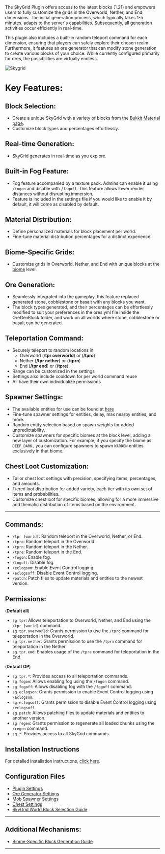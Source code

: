 
The SkyGrid Plugin offers access to the latest blocks (1.21) and empowers users to fully customize the grids in the Overworld, Nether, and End dimensions. The initial generation process, which typically takes 1-5 minutes, adapts to the server's capabilities. Subsequently, all generation activities occur efficiently in real-time.

This plugin also includes a built-in random teleport command for each dimension, ensuring that players can safely explore their chosen realm. Furthermore, it features an ore generator that can modify stone generation to create various blocks of your choice. While currently configured primarily for ores, the possibilities are virtually endless.

![Skygrid](https://www.toolsnexus.com/mc/sg3.jpg)

 
# **Key Features:**

## **Block Selection:**
   - Create a unique SkyGrid with a variety of blocks from the [Bukkit Material page](https://hub.spigotmc.org/javadocs/bukkit/org/bukkit/material.html).
   - Customize block types and percentages effortlessly.

## **Real-time Generation:**
   - SkyGrid generates in real-time as you explore.

## **Built-in Fog Feature:**
   - Fog feature accompanied by a texture pack. Admins can enable it using `/fogon` and disable with `/fogoff`. This feature allows lower render distances without disrupting immersion.
   - Feature is included in the settings file if you would like to enable it by default, it will come as disabled by default.

## **Material Distribution:**
   - Define personalized materials for block placement per world.
   - Fine-tune material distribution percentages for a distinct experience.

## **Biome-Specific Grids:**
   - Customize grids in Overworld, Nether, and End with unique blocks at the [biome](https://hub.spigotmc.org/javadocs/bukkit/org/bukkit/block/biome.html) level.

## **Ore Generation:**
   - Seamlessly integrated into the gameplay, this feature replaced generated stone, cobblestone or basalt with any blocks you want.
   - The block types generated, and their percentages can be effortlessly modified to suit your preferences in the ores.yml file inside the OreGenBlock folder, and work on all worlds where stone, cobblestone or basalt can be generated.

## **Teleportation Command:**
   - Securely teleport to random locations in
     - Overworld (/**tpr overworld**) or (**/tpro**)
     - Nether (**/tpr nether**) or (**/tprn**)
     - End (**/tpr end**) or (**/tpre**).
   - Range can be customized in the settings
   - Settings also include cooldown for per world command reuse
   - All have their own individualize permissions

## **Spawner Settings:**
   - The available entities for use can be found at [here](https://hub.spigotmc.org/javadocs/bukkit/org/bukkit/entity/EntityType.html)
   - Fine-tune spawner settings for entities, delay, max nearby entities, and more.
   - Random entity selection based on spawn weights for added unpredictability.
   - Customize spawners for specific biomes at the block level, adding a new layer of customization. For example, if you specify the biome as `DEEP_DARK,` you can configure spawners to spawn `WARDEN` entities exclusively in that biome.

## **Chest Loot Customization:**
   - Tailor chest loot settings with precision, specifying items, percentages, and amounts.
   - Tiered loot distribution for added variety, each tier with its own set of items and probabilities.
   - Customize chest loot for specific biomes, allowing for a more immersive and thematic distribution of items based on the environment.

---

## Commands:

- `/tpr [world]`: Random teleport in the Overworld, Nether, or End.
- `/tpro`: Random teleport in the Overworld.
- `/tprn`: Random teleport in the Nether.
- `/tpre`: Random teleport in the End.
- `/fogon`: Enable fog.
- `/fogoff`: Disable fog.
- `/eclogson`: Enable Event Control logging.
- `/eclogsoff`: Disable Event Control logging.
- `/patch`: Patch files to update materials and entities to the newest version.

## Permissions:

(**Default all**)
- `sg.tpr`: Allows teleportation to Overworld, Nether, and End using the `/tpr [world]` command.
- `sg.tpr.overworld`: Grants permission to use the `/tpro` command for teleportation in the Overworld.
- `sg.tpr.nether`: Grants permission to use the `/tprn` command for teleportation in the Nether.
- `sg.tpr.end`: Enables usage of the `/tpre` command for teleportation in the End.

(**Default OP**)
- `sg.tpr.*`: Provides access to all teleportation commands.
- `sg.fogon`: Allows enabling fog using the `/fogon` command.
- `sg.fogoff`: Allows disabling fog with the `/fogoff` command.
- `sg.eclogson`: Grants permission to enable Event Control logging using `/eclogson`.
- `sg.eclogsoff`: Grants permission to disable Event Control logging using `/eclogsoff`.
- `sg.patch`: Allows patching files to update materials and entities to another version.
- `sg.regen`: Grants permission to regenerate all loaded chunks using the `/regen` command.
- `sg.*`: Provides access to all SkyGrid commands.

## Installation Instructions
For detailed installation instructions, [click here](Settings/Installation.md).

## Configuration Files
- [Plugin Settings](Settings/settings.md)
- [Ore Generator Settings](Settings/ores.md)
- [Mob Spawner Settings](Settings/spawner_settings.md)
- [Chest Settings](Settings/chest_settings.md)
- [SkyGrid World Block Selection Guide](Settings/block_selection.md)
---

## Additional Mechanisms:
- [Biome-Specific Block Generation Guide](Settings/biome_specific.md)
---
